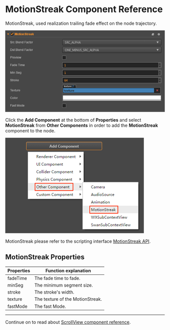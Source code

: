 # MotionStreak Component Reference

MotionStreak, used realization trailing fade effect on the node trajectory.

![](motion-streak/motionstreak.png)

Click the **Add Component** at the bottom of **Properties** and select **MotionStreak** from **Other Components** in order to add the **MotionStreak** component to the node.

![add motionStreak](motion-streak/add-motion-streak.png)

MotionStreak please refer to the scripting interface [MotionStreak API](../../../api/en/classes/MotionStreak.html).

## MotionStreak Properties

| Properties |   Function explanation
| -------------- | ----------- |
| fadeTime | The fade time to fade. |
| minSeg   | The minimum segment size. |
| stroke   | The stroke's width. |
| texture  | The texture of the MotionStreak. |
| fastMode | The fast Mode. |

---

Continue on to read about [ScrollView component reference](scrollview.md).
